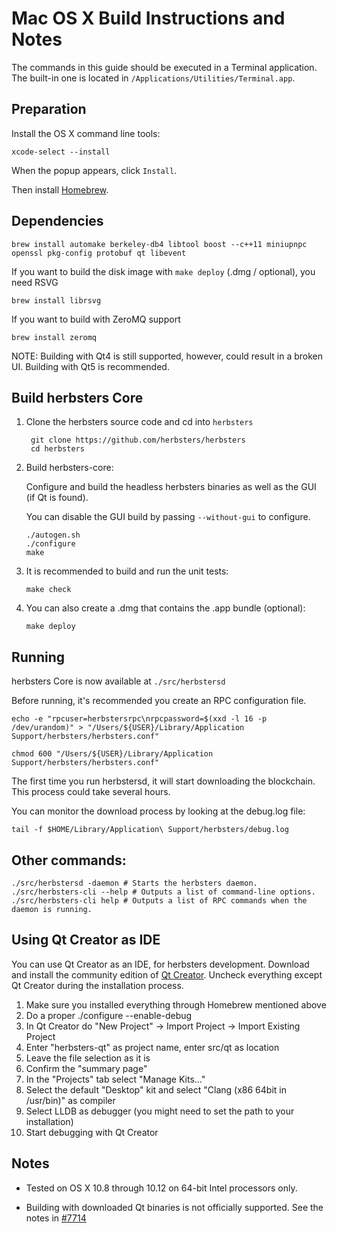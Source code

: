 Mac OS X Build Instructions and Notes
====================================
The commands in this guide should be executed in a Terminal application.
The built-in one is located in `/Applications/Utilities/Terminal.app`.

Preparation
-----------
Install the OS X command line tools:

`xcode-select --install`

When the popup appears, click `Install`.

Then install [Homebrew](https://brew.sh).

Dependencies
----------------------

    brew install automake berkeley-db4 libtool boost --c++11 miniupnpc openssl pkg-config protobuf qt libevent

If you want to build the disk image with `make deploy` (.dmg / optional), you need RSVG

    brew install librsvg

If you want to build with ZeroMQ support
    
    brew install zeromq

NOTE: Building with Qt4 is still supported, however, could result in a broken UI. Building with Qt5 is recommended.

Build herbsters Core
------------------------

1. Clone the herbsters source code and cd into `herbsters`

        git clone https://github.com/herbsters/herbsters
        cd herbsters

2.  Build herbsters-core:

    Configure and build the headless herbsters binaries as well as the GUI (if Qt is found).

    You can disable the GUI build by passing `--without-gui` to configure.

        ./autogen.sh
        ./configure
        make

3.  It is recommended to build and run the unit tests:

        make check

4.  You can also create a .dmg that contains the .app bundle (optional):

        make deploy

Running
-------

herbsters Core is now available at `./src/herbstersd`

Before running, it's recommended you create an RPC configuration file.

    echo -e "rpcuser=herbstersrpc\nrpcpassword=$(xxd -l 16 -p /dev/urandom)" > "/Users/${USER}/Library/Application Support/herbsters/herbsters.conf"

    chmod 600 "/Users/${USER}/Library/Application Support/herbsters/herbsters.conf"

The first time you run herbstersd, it will start downloading the blockchain. This process could take several hours.

You can monitor the download process by looking at the debug.log file:

    tail -f $HOME/Library/Application\ Support/herbsters/debug.log

Other commands:
-------

    ./src/herbstersd -daemon # Starts the herbsters daemon.
    ./src/herbsters-cli --help # Outputs a list of command-line options.
    ./src/herbsters-cli help # Outputs a list of RPC commands when the daemon is running.

Using Qt Creator as IDE
------------------------
You can use Qt Creator as an IDE, for herbsters development.
Download and install the community edition of [Qt Creator](https://www.qt.io/download/).
Uncheck everything except Qt Creator during the installation process.

1. Make sure you installed everything through Homebrew mentioned above
2. Do a proper ./configure --enable-debug
3. In Qt Creator do "New Project" -> Import Project -> Import Existing Project
4. Enter "herbsters-qt" as project name, enter src/qt as location
5. Leave the file selection as it is
6. Confirm the "summary page"
7. In the "Projects" tab select "Manage Kits..."
8. Select the default "Desktop" kit and select "Clang (x86 64bit in /usr/bin)" as compiler
9. Select LLDB as debugger (you might need to set the path to your installation)
10. Start debugging with Qt Creator

Notes
-----

* Tested on OS X 10.8 through 10.12 on 64-bit Intel processors only.

* Building with downloaded Qt binaries is not officially supported. See the notes in [#7714](https://github.com/herbsters/herbsters/issues/7714)
